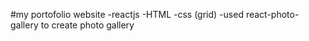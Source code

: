 #my portofolio website
-reactjs
-HTML
-css (grid)
-used react-photo-gallery to create photo gallery
